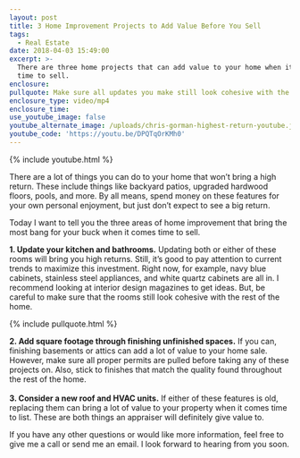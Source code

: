 ```yaml
---
layout: post
title: 3 Home Improvement Projects to Add Value Before You Sell
tags:
  - Real Estate
date: 2018-04-03 15:49:00
excerpt: >-
  There are three home projects that can add value to your home when it comes
  time to sell.
enclosure:
pullquote: Make sure all updates you make still look cohesive with the rest of your home.
enclosure_type: video/mp4
enclosure_time:
use_youtube_image: false
youtube_alternate_image: /uploads/chris-gorman-highest-return-youtube.jpg
youtube_code: 'https://youtu.be/DPQTqOrKMh0'
---
```


{% include youtube.html %}

There are a lot of things you can do to your home that won’t bring a high return. These include things like backyard patios, upgraded hardwood floors, pools, and more. By all means, spend money on these features for your own personal enjoyment, but just don’t expect to see a big return.

Today I want to tell you the three areas of home improvement that bring the most bang for your buck when it comes time to sell.

**1. Update your kitchen and bathrooms.** Updating both or either of these rooms will bring you high returns. Still, it’s good to pay attention to current trends to maximize this investment. Right now, for example, navy blue cabinets, stainless steel appliances, and white quartz cabinets are all in. I recommend looking at interior design magazines to get ideas. But, be careful to make sure that the rooms still look cohesive with the rest of the home.

{% include pullquote.html %}

**2. Add square footage through finishing unfinished spaces.** If you can, finishing basements or attics can add a lot of value to your home sale. However, make sure all proper permits are pulled before taking any of these projects on. Also, stick to finishes that match the quality found throughout the rest of the home. <br><br>**3. Consider a new roof and HVAC units.** If either of these features is old, replacing them can bring a lot of value to your property when it comes time to list. These are both things an appraiser will definitely give value to.

If you have any other questions or would like more information, feel free to give me a call or send me an email. I look forward to hearing from you soon.<br>
